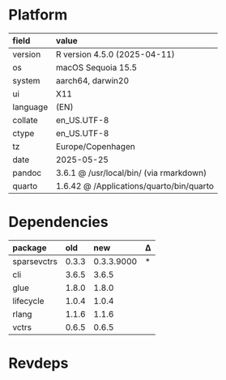 # Platform

|field    |value                                    |
|:--------|:----------------------------------------|
|version  |R version 4.5.0 (2025-04-11)             |
|os       |macOS Sequoia 15.5                       |
|system   |aarch64, darwin20                        |
|ui       |X11                                      |
|language |(EN)                                     |
|collate  |en_US.UTF-8                              |
|ctype    |en_US.UTF-8                              |
|tz       |Europe/Copenhagen                        |
|date     |2025-05-25                               |
|pandoc   |3.6.1 @ /usr/local/bin/ (via rmarkdown)  |
|quarto   |1.6.42 @ /Applications/quarto/bin/quarto |

# Dependencies

|package     |old   |new        |Δ  |
|:-----------|:-----|:----------|:--|
|sparsevctrs |0.3.3 |0.3.3.9000 |*  |
|cli         |3.6.5 |3.6.5      |   |
|glue        |1.8.0 |1.8.0      |   |
|lifecycle   |1.0.4 |1.0.4      |   |
|rlang       |1.1.6 |1.1.6      |   |
|vctrs       |0.6.5 |0.6.5      |   |

# Revdeps

